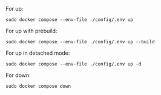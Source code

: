 For up:

```
sudo docker compose --env-file ./config/.env up
```


For up with prebuild:

```
sudo docker compose --env-file ./config/.env up --build
```

For up in detached mode:

```
sudo docker compose --env-file ./config/.env up -d
```

For down:

```
sudo docker compose down
```